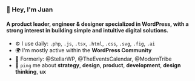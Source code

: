 ### 👋 Hey, I'm Juan

#### A product leader, engineer & designer specialized in WordPress, with a strong interest in building simple and intuitive digital solutions.

- ⚙️ I use daily: `.php`, `.js`, `.tsx`, `.html`, `.css`, `.svg`, `.fig`, `.ai`
- 🌍 I'm mostly active within the **WordPress Community**
- 💼 Formerly: @StellarWP, @TheEventsCalendar, @ModernTribe
- 💬 `ping` me about **strategy**, **design**, **product**, **development**, **design thinking**, **ux**
